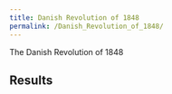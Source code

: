```yaml
---
title: Danish Revolution of 1848
permalink: /Danish_Revolution_of_1848/
---
```


The Danish Revolution of 1848

## Results